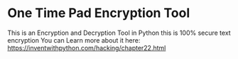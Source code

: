 # One Time Pad Encryption Tool

This is an Encryption and Decryption Tool in Python this is 100% secure text encryption
You can Learn more about it here: https://inventwithpython.com/hacking/chapter22.html